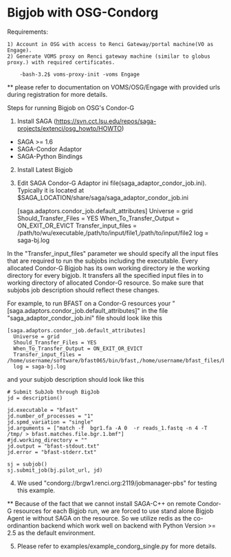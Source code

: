 Bigjob with OSG-Condorg
=============


Requirements:

	1) Account in OSG with access to Renci Gateway/portal machine(VO as Engage).
	2) Generate VOMS proxy on Renci gateway machine (similar to globus proxy.) with required certificates.
		
		-bash-3.2$ voms-proxy-init -voms Engage
		
** please refer to documentation on VOMS/OSG/Engage with provided urls during registration for more details.
		
		
Steps for running Bigjob on OSG's Condor-G

1) Install SAGA (https://svn.cct.lsu.edu/repos/saga-projects/extenci/osg_howto/HOWTO)

* SAGA >= 1.6
* SAGA-Condor Adaptor
* SAGA-Python Bindings 

2) Install Latest Bigjob

3) Edit SAGA Condor-G Adaptor ini file(saga_adaptor_condor_job.ini). 
   Typically it is located at $SAGA_LOCATION/share/saga/saga_adaptor_condor_job.ini

	[saga.adaptors.condor_job.default_attributes]
  	Universe = grid
  	Should_Transfer_Files = YES
  	When_To_Transfer_Output = ON_EXIT_OR_EVICT
  	Transfer_input_files = /path/to/wu/executable,/path/to/input/file1,/path/to/input/file2
  	log = saga-bj.log

In the "Transfer_input_files" parameter we should specify all the input files that are required to run the subjobs
including the executable. Every allocated Condor-G Bigjob has its own working directory ie the working directory for 
every bigjob. It transfers all the specified input files in to working directory of allocated Condor-G resource. 
So make sure that subjobs job description should reflect these changes.

For example, to run BFAST on a Condor-G resources your "[saga.adaptors.condor_job.default_attributes]" in the file
"saga_adaptor_condor_job.ini" file should look like this
	
	[saga.adaptors.condor_job.default_attributes]
	  Universe = grid
	  Should_Transfer_Files = YES
	  When_To_Transfer_Output = ON_EXIT_OR_EVICT
	  Transfer_input_files = /home/username/software/bfast065/bin/bfast,/home/username/bfast_files/bgr1.fa,/home/username/bfast_files/bgr1.fa.nt.1.1.bif,/home/username/bfast_files/bgr1.fa.nt.brg,/home/username/bfast_files/reads_1.fastq,/home/username/bfast_files/bgr1.fa.nt.2.1.bif,/home/username/bfast_files/bgr1.fa.nt.3.1.bif
	  log = saga-bj.log


and your subjob description should look like this 

    # Submit SubJob through BigJob
    jd = description()

    jd.executable = "bfast"
    jd.number_of_processes = "1"
    jd.spmd_variation = "single"
    jd.arguments = ["match -f  bgr1.fa -A 0  -r reads_1.fastq -n 4 -T /tmp/ > bfast.matches.file.bgr.1.bmf"]
    #jd.working_directory = "" 
    jd.output = "bfast-stdout.txt"
    jd.error = "bfast-stderr.txt"

    sj = subjob()
    sj.submit_job(bj.pilot_url, jd)


4) We used "condorg://brgw1.renci.org:2119/jobmanager-pbs" for testing this example.

** Because of the fact that we cannot install SAGA-C++ on remote Condor-G resources for each Bigjob run, we are 
forced to use stand alone Bigjob Agent ie without SAGA on the resource. So we utilize redis as the co-ordinantion backend 
which work well on backend with Python Version >= 2.5 as the default environment.

5) Please refer to examples/example_condorg_single.py for more details.

